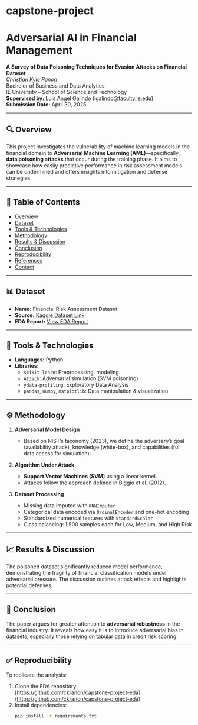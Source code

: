 # capstone-project

# Adversarial AI in Financial Management

**A Survey of Data Poisoning Techniques for Evasion Attacks on Financial Dataset**  
*Christian Kyle Ranon*  
Bachelor of Business and Data Analytics  
IE University – School of Science and Technology  
**Supervised by:** Luis Angel Galindo ([lgalindo@faculty.ie.edu](mailto:lgalindo@faculty.ie.edu))  
**Submission Date:** April 30, 2025

---

## 🔍 Overview

This project investigates the vulnerability of machine learning models in the financial domain to **Adversarial Machine Learning (AML)**—specifically, **data poisoning attacks** that occur during the training phase. It aims to showcase how easily predictive performance in risk assessment models can be undermined and offers insights into mitigation and defense strategies.

---

## 📘 Table of Contents

- [Overview](#-overview)  
- [Dataset](#-dataset)  
- [Tools & Technologies](#-tools--technologies)  
- [Methodology](#-methodology)  
- [Results & Discussion](#-results--discussion)  
- [Conclusion](#-conclusion)  
- [Reproducibility](#-reproducibility)  
- [References](#-references)  
- [Contact](#-contact)  

---

## 📊 Dataset

- **Name:** Financial Risk Assessment Dataset  
- **Source:** [Kaggle Dataset Link](https://www.kaggle.com/datasets/preethamgouda/financial-risk)  
- **EDA Report:** [View EDA Report](https://ckranon.github.io/capstone-project-eda/)

---

## 🧠 Tools & Technologies

- **Languages:** Python
- **Libraries:**
  - `scikit-learn`: Preprocessing, modeling
  - `AIJack`: Adversarial simulation (SVM poisoning)
  - `ydata-profiling`: Exploratory Data Analysis
  - `pandas`, `numpy`, `matplotlib`: Data manipulation & visualization

---

## ⚙️ Methodology

1. **Adversarial Model Design**  
   - Based on NIST’s taxonomy (2023), we define the adversary’s goal (availability attack), knowledge (white-box), and capabilities (full data access for simulation).

2. **Algorithm Under Attack**  
   - **Support Vector Machines (SVM)** using a linear kernel.
   - Attacks follow the approach defined in Biggio et al. (2012).

3. **Dataset Processing**  
   - Missing data imputed with `KNNImputer`
   - Categorical data encoded via `OrdinalEncoder` and one-hot encoding
   - Standardized numerical features with `StandardScaler`
   - Class balancing: 1,500 samples each for Low, Medium, and High Risk

---

## 📈 Results & Discussion

The poisoned dataset significantly reduced model performance, demonstrating the fragility of financial classification models under adversarial pressure. The discussion outlines attack effects and highlights potential defenses.

---

## 🧩 Conclusion

The paper argues for greater attention to **adversarial robustness** in the financial industry. It reveals how easy it is to introduce adversarial bias in datasets, especially those relying on tabular data in credit risk scoring.

---

## ✅ Reproducibility

To replicate the analysis:

1. Clone the EDA repository:  
   [https://github.com/ckranon/capstone-project-eda](https://github.com/ckranon/capstone-project-eda)
2. Install dependencies:
   ```bash
   pip install -r requirements.txt
